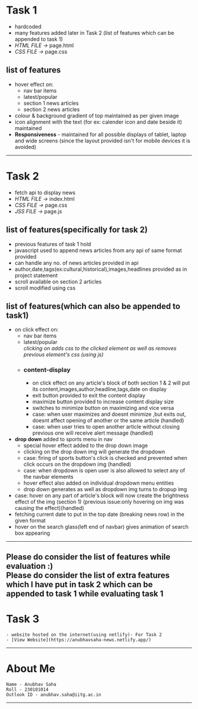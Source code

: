 # Task 1
- hardcoded
- many features added later in Task 2 (list of features which can be appended to task 1)
- *HTML FILE ->* page.html
- *CSS FILE ->* page.css
 ## list of features 
   - hover effect on:
       - nav bar items
       - latest/popular
       - section 1 news articles
       - section 2 news articles
   - colour & background gradient of top maintained as per given image
   - icon alignment with the text (for ex: calender icon and date beside it) maintained
   - **Responsiveness** - maintained for all possible displays of tablet, laptop and wide screens (since the layout provided isn't for mobile devices it is avoided)
 ---
# Task 2
  - fetch api to display news
  - *HTML FILE ->* index.html
  - *CSS FILE ->* page.css
  - *JSS FILE ->* page.js
  ## list of features(specifically for task 2)
   - previous features of task 1 hold
   - javascript used to append news articles from any api of same format provided
   - can handle any no. of news articles provided in api
   - author,date,tags(ex:cultural,historical),images,headlines provided as in project statement
   - scroll available on section 2 articles
   - scroll modified using css
  ## list of features(which can also be appended to task1) 
   - on click effect on:
        - nav bar items
        - latest/popular <br>
       *clicking on adds css to the clicked element as well as removes previous element's css (using js)*
        -  ### content-display
             - on click effect on any article's block of both section 1 & 2 will put its content,images,author,headline,tags,date on display
             - exit button provided to exit the content display
             - maximize button provided to increase content display size
             - switches to minimize button on maximizing and vice versa
             - case: when user maximizes and doesnt minimize ,but exits out, doesnt affect opening of another or the same article (handled)
             - case: when user tries to open another article without closing previous one will receive alert message (handled)
   - **drop down** added to sports menu in nav
       - special hover effect added to the drop down image
       - clicking on the drop down img will generate the dropdown
       - case: firing of sports button's click is checked and prevented when click occurs on the dropdown img (handled)
       - case: when dropdown is open user is also allowed to select any of the navbar elements
       - hover effect also added on individual dropdown menu entities
       - drop down generates as well as dropdown img turns to dropup img
   - case: hover on any part of article's block will now create the brightness effect of the img (section 1) (previous issue:only hovering on img was causing the effect)(handled)
   - fetching current date to put in the top date (breaking news row) in the given format
   - hover on the search glass(left end of navbar) gives animation of search box appearing
---
   Please do consider the list of features while evaluation :) <br>
   Please do consider the list of extra features which I have put in task 2 which can be appended to task 1 while evaluating task 1
---
# Task 3
    - website hosted on the internet(using netlify)- For Task 2
    - [View Website](https://anubhavsaha-news.netlify.app/)
---
# About Me
    Name - Anubhav Saha
    Roll - 230101014
    Outlook ID - anubhav.saha@iitg.ac.in
---
 
